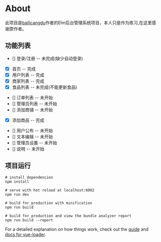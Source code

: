 # About

此项目是[bailicangdu](https://github.com/bailicangdu/vue2-manage)作者的Elm后台管理系统项目，本人只是作为练习,在这里感谢原作者。

## 功能列表

- [] 登录/注册 -- 未完成(缺少自动登录)
- [x] 首页 -- 完成
- [x] 用户列表 -- 完成
- [x] 商家列表 -- 完成
- [x] 食品列表 -- 未完成(不能更新食品)
- [] 订单列表 -- 未开始
- [] 管理员列表 -- 未开始
- [] 添加商铺 -- 未开始
- [x] 添加商品 -- 完成
- [] 用户公布 -- 未开始
- [] 文本编辑 -- 未开始
- [] 管理员设置 -- 未开始
- [] 说明 -- 未开始

## 项目运行
```
# install dependencies
npm install

# serve with hot reload at localhost:8002
npm run dev

# build for production with minification
npm run build

# build for production and view the bundle analyzer report
npm run build --report
```

For a detailed explanation on how things work, check out the [guide](http://vuejs-templates.github.io/webpack/) and [docs for vue-loader](http://vuejs.github.io/vue-loader).
